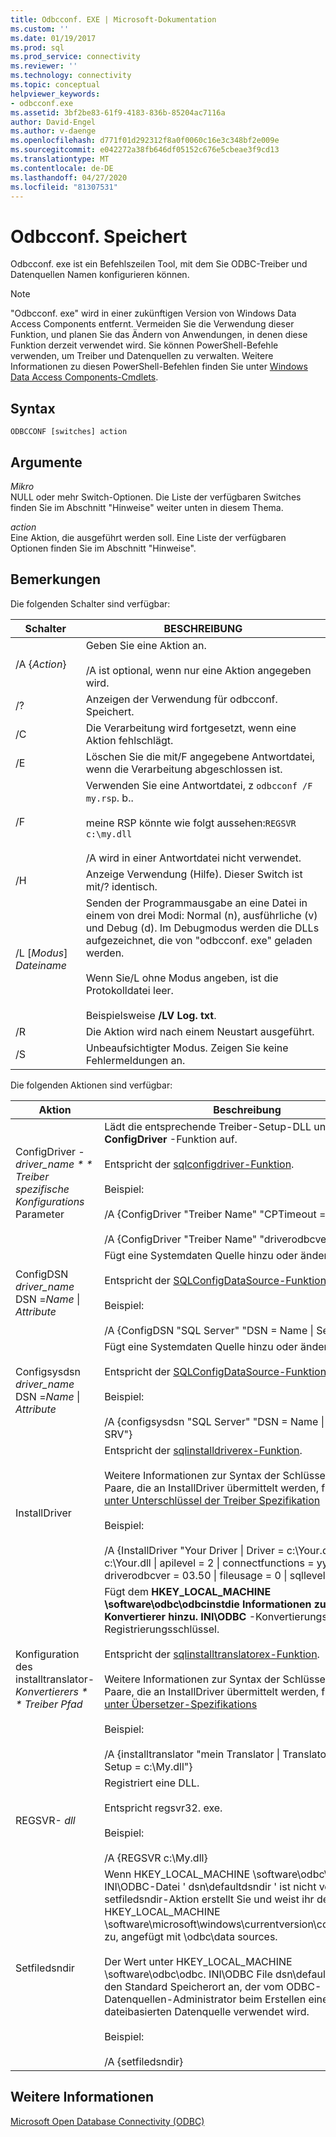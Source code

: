 ```yaml
---
title: Odbcconf. EXE | Microsoft-Dokumentation
ms.custom: ''
ms.date: 01/19/2017
ms.prod: sql
ms.prod_service: connectivity
ms.reviewer: ''
ms.technology: connectivity
ms.topic: conceptual
helpviewer_keywords:
- odbcconf.exe
ms.assetid: 3bf2be83-61f9-4183-836b-85204ac7116a
author: David-Engel
ms.author: v-daenge
ms.openlocfilehash: d771f01d292312f8a0f0060c16e3c348bf2e009e
ms.sourcegitcommit: e042272a38fb646df05152c676e5cbeae3f9cd13
ms.translationtype: MT
ms.contentlocale: de-DE
ms.lasthandoff: 04/27/2020
ms.locfileid: "81307531"
---
```

# <a name="odbcconfexe"></a>Odbcconf. Speichert
Odbcconf. exe ist ein Befehlszeilen Tool, mit dem Sie ODBC-Treiber und Datenquellen Namen konfigurieren können.  
  
> [!NOTE]  
>  "Odbcconf. exe" wird in einer zukünftigen Version von Windows Data Access Components entfernt. Vermeiden Sie die Verwendung dieser Funktion, und planen Sie das Ändern von Anwendungen, in denen diese Funktion derzeit verwendet wird. Sie können PowerShell-Befehle verwenden, um Treiber und Datenquellen zu verwalten. Weitere Informationen zu diesen PowerShell-Befehlen finden Sie unter [Windows Data Access Components-Cmdlets](/powershell/module/wdac).  
  
## <a name="syntax"></a>Syntax  
  
```console  
ODBCCONF [switches] action  
```  
  
## <a name="arguments"></a>Argumente  
 *Mikro*  
 NULL oder mehr Switch-Optionen. Die Liste der verfügbaren Switches finden Sie im Abschnitt "Hinweise" weiter unten in diesem Thema.  
  
 *action*  
 Eine Aktion, die ausgeführt werden soll. Eine Liste der verfügbaren Optionen finden Sie im Abschnitt "Hinweise".  
  
## <a name="remarks"></a>Bemerkungen  
 Die folgenden Schalter sind verfügbar:  
  
|Schalter|BESCHREIBUNG|  
|------------|-----------------|  
|/A {*Action*}|Geben Sie eine Aktion an.<br /><br /> /A ist optional, wenn nur eine Aktion angegeben wird.|  
|/?|Anzeigen der Verwendung für odbcconf. Speichert.|  
|/C|Die Verarbeitung wird fortgesetzt, wenn eine Aktion fehlschlägt.|  
|/E|Löschen Sie die mit/F angegebene Antwortdatei, wenn die Verarbeitung abgeschlossen ist.|  
|/F|Verwenden Sie eine Antwortdatei, z `odbcconf /F my.rsp`. b..<br /><br /> meine RSP könnte wie folgt aussehen:`REGSVR c:\my.dll`<br /><br /> /A wird in einer Antwortdatei nicht verwendet.|  
|/H|Anzeige Verwendung (Hilfe). Dieser Switch ist mit/? identisch.|  
|/L [*Modus*] *Dateiname*|Senden der Programmausgabe an eine Datei in einem von drei Modi: Normal (n), ausführliche (v) und Debug (d). Im Debugmodus werden die DLLs aufgezeichnet, die von "odbcconf. exe" geladen werden.<br /><br /> Wenn Sie/L ohne Modus angeben, ist die Protokolldatei leer.<br /><br /> Beispielsweise **/LV Log. txt**.|  
|/R|Die Aktion wird nach einem Neustart ausgeführt.|  
|/S|Unbeaufsichtigter Modus. Zeigen Sie keine Fehlermeldungen an.|  
  
 Die folgenden Aktionen sind verfügbar:  
  
|Aktion|Beschreibung|  
|------------|-----------------|  
|ConfigDriver *-driver_name * * Treiber spezifische Konfigurations* Parameter|Lädt die entsprechende Treiber-Setup-DLL und ruft die **ConfigDriver** -Funktion auf.<br /><br /> Entspricht der [sqlconfigdriver-Funktion](../odbc/reference/syntax/sqlconfigdriver-function.md).<br /><br /> Beispiel:<br /><br /> /A {ConfigDriver "Treiber Name" "CPTimeout = 60"}<br /><br /> /A {ConfigDriver "Treiber Name" "driverodbcver = 03.80"}|  
|ConfigDSN *driver_name* DSN =*Name* &#124; *Attribute*|Fügt eine Systemdaten Quelle hinzu oder ändert Sie.<br /><br /> Entspricht der [SQLConfigDataSource-Funktion](../odbc/reference/syntax/sqlconfigdatasource-function.md).<br /><br /> Beispiel:<br /><br /> /A {ConfigDSN "SQL Server" "DSN = Name &#124; Server = SRV"}|  
|Configsysdsn *driver_name* DSN =*Name* &#124; *Attribute*|Fügt eine Systemdaten Quelle hinzu oder ändert Sie.<br /><br /> Entspricht der [SQLConfigDataSource-Funktion](../odbc/reference/syntax/sqlconfigdatasource-function.md).<br /><br /> Beispiel:<br /><br /> /A {configsysdsn "SQL Server" "DSN = Name &#124; Server = SRV"}|  
|InstallDriver|Entspricht der [sqlinstalldriverex-Funktion](../odbc/reference/syntax/sqlinstalldriverex-function.md).<br /><br /> Weitere Informationen zur Syntax der Schlüsselwort-Wert-Paare, die an InstallDriver übermittelt werden, finden Sie [unter Unterschlüssel der Treiber Spezifikation](../odbc/reference/install/driver-specification-subkeys.md)<br /><br /> Beispiel:<br /><br /> /A {InstallDriver "Your Driver &#124; Driver = c:\Your.dll &#124; Setup = c:\Your.dll &#124; apilevel = 2 &#124; connectfunctions = yyy &#124; driverodbcver = 03.50 &#124; fileusage = 0 &#124; sqllevel = 1"}|  
|Konfiguration des installtranslator- *Konvertierers * * Treiber Pfad*|Fügt dem **HKEY_LOCAL_MACHINE \software\odbc\odbcinstdie Informationen zu einem Konvertierer hinzu. INI\ODBC** -Konvertierungs Registrierungsschlüssel.<br /><br /> Entspricht der [sqlinstalltranslatorex-Funktion](../odbc/reference/syntax/sqlinstalltranslatorex-function.md).<br /><br /> Weitere Informationen zur Syntax der Schlüsselwort-Wert-Paare, die an InstallDriver übermittelt werden, finden Sie [unter Übersetzer-Spezifikations](../odbc/reference/install/translator-specification-subkeys.md)<br /><br /> Beispiel:<br /><br /> /A {installtranslator "mein Translator &#124; Translator = c:\My.dll &#124; Setup = c:\My.dll"}|  
|REGSVR- *dll*|Registriert eine DLL.<br /><br /> Entspricht regsvr32. exe.<br /><br /> Beispiel:<br /><br /> /A {REGSVR c:\My.dll}|  
|Setfiledsndir|Wenn HKEY_LOCAL_MACHINE \software\odbc\odbc. Die INI\ODBC-Datei ' dsn\defaultdsndir ' ist nicht vorhanden, die setfiledsndir-Aktion erstellt Sie und weist ihr den Wert auf HKEY_LOCAL_MACHINE \software\microsoft\windows\currentversion\commonfilesdir zu, angefügt mit \odbc\data sources.<br /><br /> Der Wert unter HKEY_LOCAL_MACHINE \software\odbc\odbc. INI\ODBC File dsn\defaultdsndir gibt den Standard Speicherort an, der vom ODBC-Datenquellen-Administrator beim Erstellen einer dateibasierten Datenquelle verwendet wird.<br /><br /> Beispiel:<br /><br /> /A {setfiledsndir}|  
  
## <a name="see-also"></a>Weitere Informationen  
 [Microsoft Open Database Connectivity (ODBC)](../odbc/microsoft-open-database-connectivity-odbc.md)
